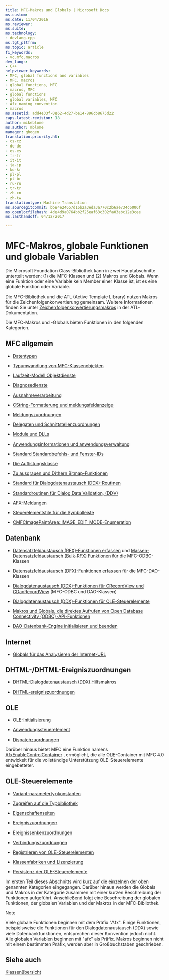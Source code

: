 ```yaml
---
title: MFC-Makros und Globals | Microsoft Docs
ms.custom: 
ms.date: 11/04/2016
ms.reviewer: 
ms.suite: 
ms.technology:
- devlang-cpp
ms.tgt_pltfrm: 
ms.topic: article
f1_keywords:
- vc.mfc.macros
dev_langs:
- C++
helpviewer_keywords:
- MFC, global functions and variables
- MFC, macros
- global functions, MFC
- macros, MFC
- global functions
- global variables, MFC
- Afx naming convention
- macros
ms.assetid: add4e33f-0e62-4d27-be14-896cb8675d22
caps.latest.revision: 18
author: mikeblome
ms.author: mblome
manager: ghogen
translation.priority.ht:
- cs-cz
- de-de
- es-es
- fr-fr
- it-it
- ja-jp
- ko-kr
- pl-pl
- pt-br
- ru-ru
- tr-tr
- zh-cn
- zh-tw
translationtype: Machine Translation
ms.sourcegitcommit: bb94e24657d16b2a3eda3a770c2b6ae734c6006f
ms.openlocfilehash: 4de4d9a0764bb2f25eaf63c302fa03ebc12e3cee
ms.lasthandoff: 04/12/2017

---
```

# <a name="mfc-macros-and-globals"></a>MFC-Makros, globale Funktionen und globale Variablen
Die Microsoft Foundation Class-Bibliothek kann in zwei Hauptabschnitte unterteilt werden: (1) die MFC-Klassen und (2) Makros und Globals. Wenn eine Funktion oder eine Variable kein Member einer Klasse ist, ist es eine globale Funktion oder Variable.  
  
 Die MFC-Bibliothek und die ATL (Active Template Library) nutzen Makros für die Zeichenfolgenkonvertierung gemeinsam. Weitere Informationen finden Sie unter [Zeichenfolgenkonvertierungsmakros](../../atl/reference/string-conversion-macros.md) in der ATL-Dokumentation.  
  
 Die MFC-Makros und -Globals bieten Funktionen in den folgenden Kategorien.  
  
## <a name="general-mfc"></a>MFC allgemein  
  
-   [Datentypen](data-types-mfc.md)  
  
-   [Typumwandlung von MFC-Klassenobjekten](type-casting-of-mfc-class-objects.md)  
  
-   [Laufzeit-Modell Objektdienste](run-time-object-model-services.md)  
  
-   [Diagnosedienste](diagnostic-services.md)  
  
-   [Ausnahmeverarbeitung](exception-processing.md)  
  
-   [CString-Formatierung und meldungsfeldanzeige](cstring-formatting-and-message-box-display.md)  
  
-   [Meldungszuordnungen](message-map-macros-mfc.md)  

-   [Delegaten und Schnittstellenzuordnungen](delegate-and-interface-maps.md)

-   [Module und DLLs](extension-dll-macros.md)
  
-   [Anwendungsinformationen und anwendungsverwaltung](application-information-and-management.md)  
  
-   [Standard Standardbefehls- und Fenster-IDs](standard-command-and-window-ids.md)  
  
-   [Die Auflistungsklasse](collection-class-helpers.md)  
  
-   [Zu ausgrauen und Dithern Bitmap-Funktionen](gray-and-dithered-bitmap-functions.md)  
  
-   [Standard für Dialogdatenaustausch (DDX)-Routinen](standard-dialog-data-exchange-routines.md)  
  
-   [Standardroutinen für Dialog Data Validation, (DDV)](standard-dialog-data-validation-routines.md)  
  
-   [AFX-Meldungen](afx-messages.md)  
  
-   [Steuerelementstile für die Symbolleiste](toolbar-control-styles.md)  
  
-   [CMFCImagePaintArea::IMAGE_EDIT_MODE-Enumeration](cmfcimagepaintarea-image-edit-mode-enumeration.md)  

  
## <a name="database"></a>Datenbank  
  
-   [Datensatzfeldaustausch (RFX)-Funktionen erfassen](record-field-exchange-functions.md) und [Massen-Datensatzfeldaustausch (Bulk-RFX) Funktionen](record-field-exchange-functions.md) für die MFC-ODBC-Klassen  
  
-   [Datensatzfeldaustausch (DFX)-Funktionen erfassen](record-field-exchange-functions.md) für die MFC-DAO-Klassen  
  
-   [Dialogdatenaustausch (DDX)-Funktionen für CRecordView und CDaoRecordView](dialog-data-exchange-functions-for-crecordview-and-cdaorecordview.md) (MFC-ODBC und DAO-Klassen)  
  
-   [Dialogdatenaustausch (DDX)-Funktionen für OLE-Steuerelemente](dialog-data-exchange-functions-for-ole-controls.md)  
  
-   [Makros und Globals, die direktes Aufrufen von Open Database Connectivity (ODBC)-API-Funktionen](database-macros-and-globals.md)  
  
-   [DAO-Datenbank-Engine initialisieren und beenden](dao-database-engine-initialization-and-termination.md)  
  
## <a name="internet"></a>Internet  
  
-   [Globals für das Analysieren der Internet-URL](internet-url-parsing-globals.md)  
  
## <a name="dhtml--dhtml-event-maps"></a>DHTML-/DHTML-Ereigniszuordnungen  
  
-   [DHTML-Dialogdatenaustausch (DDX) Hilfsmakros](ddx-dhtml-helper-macros.md)  
  
-   [DHTML-ereigniszuordnungen](dhtml-event-maps.md)  
  
## <a name="ole"></a>OLE  
  
-   [OLE-Initialisierung](ole-initialization.md)  
  
-   [Anwendungssteuerelement](application-control.md)  
  
-   [Dispatchzuordnungen](dispatch-maps.md)  
  
 Darüber hinaus bietet MFC eine Funktion namens [AfxEnableControlContainer](ole-initialization.md#afxenablecontrolcontainer) , ermöglicht, die alle OLE-Container mit MFC 4.0 entwickelt für die vollständige Unterstützung OLE-Steuerelemente eingebetteter.  
  
## <a name="ole-controls"></a>OLE-Steuerelemente  
  
-   [Variant-parametertypkonstanten](variant-parameter-type-constants.md)  
  
-   [Zugreifen auf die Typbibliothek](type-library-access.md)  
  
-   [Eigenschaftenseiten](property-pages-mfc.md)  
  
-   [Ereigniszuordnungen](event-maps.md)  
  
-   [Ereignissenkenzuordnungen](event-sink-maps.md)  
  
-   [Verbindungszuordnungen](connection-maps.md)  
  
-   [Registrieren von OLE-Steuerelementen](registering-ole-controls.md)  
  
-   [Klassenfabriken und Lizenzierung](class-factories-and-licensing.md)  
  
-   [Persistenz der OLE-Steuerelemente](persistence-of-ole-controls.md)  
  
 Im ersten Teil dieses Abschnitts wird kurz auf die einzelnen der oben genannten Kategorien eingegangen. Darüber hinaus werden die Globals und Makros in der Kategorie zusammen mit einer kurzen Beschreibung der Funktionen aufgeführt. Anschließend folgt eine Beschreibung der globalen Funktionen, der globalen Variablen und der Makros in der MFC-Bibliothek.  
  
> [!NOTE]
>  Viele globale Funktionen beginnen mit dem Präfix "Afx". Einige Funktionen, beispielsweise die Funktionen für den Dialogdatenaustausch (DDX) sowie viele Datenbankfunktionen, entsprechen dieser Konvention jedoch nicht. Alle globalen Variablen beginnen mit "afx" als Präfix. Makros beginnen nicht mit einem bestimmten Präfix, werden aber in Großbuchstaben geschrieben.  
  
## <a name="see-also"></a>Siehe auch  
 [Klassenübersicht](../../mfc/class-library-overview.md)




